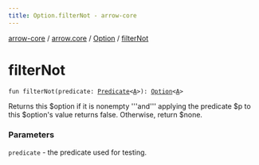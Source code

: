 ```yaml
---
title: Option.filterNot - arrow-core
---
```


[arrow-core](../../index.html) / [arrow.core](../index.html) / [Option](index.html) / [filterNot](./filter-not.html)

# filterNot

`fun filterNot(predicate: `[`Predicate`](../-predicate.html)`<`[`A`](index.html#A)`>): `[`Option`](index.html)`<`[`A`](index.html#A)`>`

Returns this $option if it is nonempty '''and''' applying the predicate $p to
this $option's value returns false. Otherwise, return $none.

### Parameters

`predicate` - the predicate used for testing.